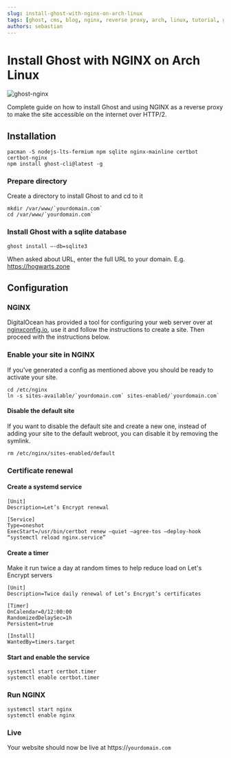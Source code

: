 ```yaml
---
slug: install-ghost-with-nginx-on-arch-linux
tags: [ghost, cms, blog, nginx, reverse proxy, arch, linux, tutorial, guide]
authors: sebastian
---
```


# Install Ghost with NGINX on Arch Linux

![ghost-nginx](/img/ghost-nginx.webp)

Complete guide on how to install Ghost and using NGINX as a reverse proxy to make the site accessible on the internet over HTTP/2.

<!--truncate-->

## Installation
```shell
pacman -S nodejs-lts-fermium npm sqlite nginx-mainline certbot certbot-nginx
npm install ghost-cli@latest -g
```

### Prepare directory
Create a directory to install Ghost to and cd to it
```shell
mkdir /var/www/`yourdomain.com`
cd /var/www/`yourdomain.com`
```

### Install Ghost with a sqlite database
```shell
ghost install —-db=sqlite3
```

When asked about URL, enter the full URL to your domain. E.g. https://hogwarts.zone

## Configuration

### NGINX
DigitalOcean has provided a tool for configuring your web server over at 
[nginxconfig.io](https://nginxconfig.io), use it and follow the instructions to create a site. Then proceed with the instructions below.

### Enable your site in NGINX
If you've generated a config as mentioned above you should be ready to activate your site.
```shell
cd /etc/nginx
ln -s sites-available/`yourdomain.com` sites-enabled/`yourdomain.com`
```

#### Disable the default site
If you want to disable the default site and create a new one, instead of adding your site to the default webroot, you can disable it by removing the symlink.
```shell
rm /etc/nginx/sites-enabled/default
```

### Certificate renewal

#### Create a systemd service
```title="/etc/systemd/system/certbot.service"
[Unit]
Description=Let’s Encrypt renewal

[Service]
Type=oneshot
ExecStart=/usr/bin/certbot renew —quiet —agree-tos —deploy-hook “systemctl reload nginx.service”
```

#### Create a timer
Make it run twice a day at random times to help reduce load on Let's Encrypt servers
```title="/etc/systemd/system/certbot.timer"
[Unit]
Description=Twice daily renewal of Let’s Encrypt’s certificates

[Timer]
OnCalendar=0/12:00:00
RandomizedDelaySec=1h
Persistent=true

[Install]
WantedBy=timers.target
```

#### Start and enable the service
```shell
systemctl start certbot.timer
systemctl enable certbot.timer
```

### Run NGINX
```shell
systemctl start nginx
systemctl enable nginx
```

### Live
Your website should now be live at https://`yourdomain.com`
